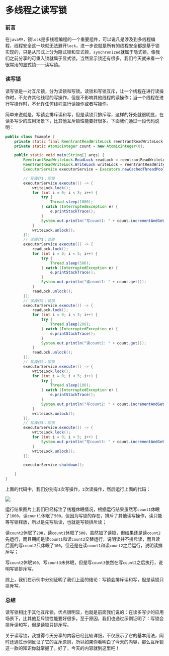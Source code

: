 # 多线程之读写锁

### 前言

在`java`中，锁`lock`是多线程编程的一个重要组件，可以说凡是涉及到多线程编程，线程安全这一块就无法避开`lock`，进一步说就是所有的线程安全都是基于锁实现的，只是从形式上分为隐式锁和显式锁，`synchronized`就属于隐式锁，像我们之前分享的可重入锁就属于显式锁，当然显示锁还有很多，我们今天就来看一个很常用的显式锁——读写锁。

### 读写锁

读写锁是一对互斥锁，分为读锁和写锁。读锁和写锁互斥，让一个线程在进行读操作时，不允许其他线程的写操作，但是不影响其他线程的读操作；当一个线程在进行写操作时，不允许任何线程进行读操作或者写操作。

简单来说就是，写锁会排斥读和写，但是读锁只排斥写，这样的好处就很明显，在读多写少的应用场景下，比其他互斥锁性能要好很多。下面我们通过一段代码说明：

```java
public class Example {
    private static final ReentrantReadWriteLock reentrantReadWriteLock = new ReentrantReadWriteLock();
    private static AtomicInteger count = new AtomicInteger(0);

    public static void main(String[] args) {
        ReentrantReadWriteLock.ReadLock readLock = reentrantReadWriteLock.readLock();
        ReentrantReadWriteLock.WriteLock writeLock = reentrantReadWriteLock.writeLock();
        ExecutorService executorService = Executors.newCachedThreadPool();

        // 写操作1：写锁
        executorService.execute(() -> {
            writeLock.lock();
            for (int i = 0; i < 5; i++) {
                try {
                    Thread.sleep(1000);
                } catch (InterruptedException e) {
                    e.printStackTrace();
                }
                System.out.println("写count1: " + count.incrementAndGet());
            }
            writeLock.unlock();
        });
        // 读操作1：读锁
        executorService.execute(() -> {
            readLock.lock();
            for (int i = 0; i < 5; i++) {
                try {
                    Thread.sleep(500);
                } catch (InterruptedException e) {
                    e.printStackTrace();
                }
                System.out.println("读count1: " + count.get());
            }
            readLock.unlock();
        });
        // 读操作2：读锁
        executorService.execute(() -> {
            readLock.lock();
            for (int i = 0; i < 5; i++) {
                try {
                    Thread.sleep(200);
                } catch (InterruptedException e) {
                    e.printStackTrace();
                }
                System.out.println("读count2: " + count.get());
            }
            readLock.unlock();
        });
        // 写操作2：写锁
        executorService.execute(() -> {
            writeLock.lock();
            for (int i = 0; i < 5; i++) {
                try {
                    Thread.sleep(100);
                } catch (InterruptedException e) {
                    e.printStackTrace();
                }
                System.out.println("写count2: " + count.incrementAndGet());
            }
            writeLock.unlock();
        });
        // 写操作3：写锁
        executorService.execute(() -> {
            writeLock.lock();
            for (int i = 0; i < 5; i++) {
                System.out.println("写count3: " + count.incrementAndGet());
            }
            writeLock.unlock();
        });

        executorService.shutdown();

    }
}
```

上面的代码中，我们分别有`3`次写操作，`2`次读操作，然后运行上面的代码：

![](https://gitee.com/sysker/picBed/raw/master/20210710183207.png)

运行结果图片上我们已经标注了线程休眠情况，根据运行结果虽然写`count1`休眠了`1000`，读`count1`休眠了`500`，但因为写锁的存在，排斥了其他读写操作，读只能等写锁释放，所以是先写后读，也就是写锁排斥读；

读`count2`休眠了`200`，读`count1`休眠了`500`，虽然加了读锁，但结果还是读`count2`先运行，而且期间是读`count1`和读`count2`交替运行，说明读并不排斥读，而且读后面的写`count2`只休眠了`100`，但还是在读`count1`和读`count2`之后运行，说明读排斥写；

写`count2`休眠`100`，写`count3`未休眠，但是写`count3`依然在写`count2`之后执行，说明写锁排斥写。

综上，我们在示例中分别证明了我们上面的结论：写锁会排斥读和写，但是读锁只排斥写。

### 总结

读写锁相比于其他互斥锁，优点很明显，也就是前面我们说的：在读多写少的应用场景下，比其他互斥锁性能要好很多。至于原因，我们也通过示例证明了：写锁会排斥读和写，但是读锁只排斥写。

关于读写锁，我觉得今天分享的内容已经比较详细，不仅展示了它的基本用法，同时还通过示例反证了它的互斥原则，所以如果你看明白了今天的内容，那么互斥锁这一款的知识你就掌握了。好了，今天的内容就到这里吧！